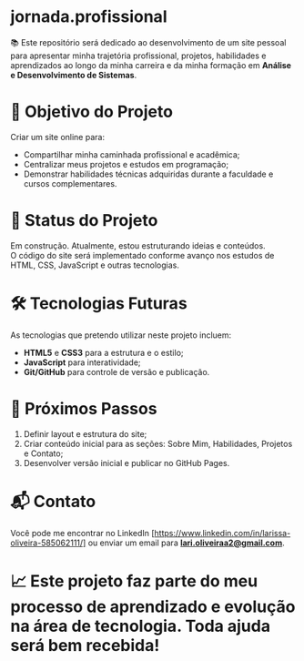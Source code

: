 # jornada.profissional
📚 Este repositório será dedicado ao desenvolvimento de um site pessoal para apresentar minha trajetória profissional, projetos, habilidades e aprendizados ao longo da minha carreira e da minha formação em **Análise e Desenvolvimento de Sistemas**.

# 📌 Objetivo do Projeto
Criar um site online para:
- Compartilhar minha caminhada profissional e acadêmica;
- Centralizar meus projetos e estudos em programação;
- Demonstrar habilidades técnicas adquiridas durante a faculdade e cursos complementares.

# 🚧 Status do Projeto
Em construção. 
Atualmente, estou estruturando ideias e conteúdos.  
O código do site será implementado conforme avanço nos estudos de HTML, CSS, JavaScript e outras tecnologias.

# 🛠️ Tecnologias Futuras
As tecnologias que pretendo utilizar neste projeto incluem:
- **HTML5** e **CSS3** para a estrutura e o estilo;
- **JavaScript** para interatividade;
- **Git/GitHub** para controle de versão e publicação.

# 📅 Próximos Passos
1. Definir layout e estrutura do site;
2. Criar conteúdo inicial para as seções: Sobre Mim, Habilidades, Projetos e Contato;
3. Desenvolver versão inicial e publicar no GitHub Pages.

# 📬 Contato
Você pode me encontrar no LinkedIn [https://www.linkedin.com/in/larissa-oliveira-585062111/] ou enviar um email para **lari.oliveiraa2@gmail.com**.

# 📈 Este projeto faz parte do meu processo de aprendizado e evolução na área de tecnologia. Toda ajuda será bem recebida! 
